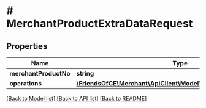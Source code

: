 # # MerchantProductExtraDataRequest

## Properties

Name | Type | Description | Notes
------------ | ------------- | ------------- | -------------
**merchantProductNo** | **string** |  |
**operations** | [**\FriendsOfCE\Merchant\ApiClient\Model\ProductExtraDataRequest[]**](ProductExtraDataRequest.md) |  |

[[Back to Model list]](../../README.md#models) [[Back to API list]](../../README.md#endpoints) [[Back to README]](../../README.md)
